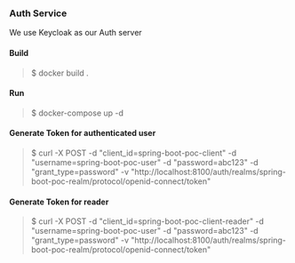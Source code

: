 ### Auth Service

We use Keycloak as our Auth server

#### Build
>$ docker build .

#### Run
>$ docker-compose up -d

#### Generate Token for authenticated user
>$ curl -X POST -d "client_id=spring-boot-poc-client" -d "username=spring-boot-poc-user" -d "password=abc123" -d "grant_type=password" -v "http://localhost:8100/auth/realms/spring-boot-poc-realm/protocol/openid-connect/token"

#### Generate Token for reader
>$ curl -X POST -d "client_id=spring-boot-poc-client-reader" -d "username=spring-boot-poc-user" -d "password=abc123" -d "grant_type=password" -v "http://localhost:8100/auth/realms/spring-boot-poc-realm/protocol/openid-connect/token"
